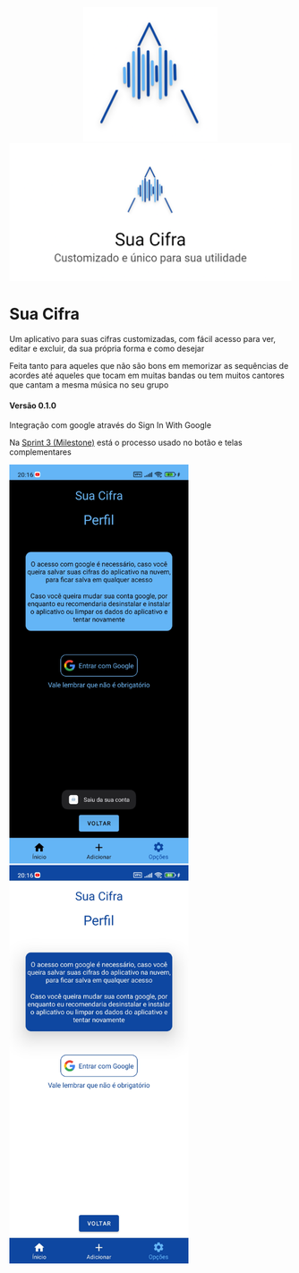 <div style="text-align: center;">
    <img src="/.github/play_store_512_light_mode.png" width="240" alt="Sua Cifra Logo"/>
    <img src="/.github/play_store_feature_graphic_light_mode.png" width="1024" alt="Sua Cifra Logo"/>
</div>

# Sua Cifra

Um aplicativo para suas cifras customizadas, com fácil acesso para ver, editar e excluir, da sua própria forma e como desejar

Feita tanto para aqueles que não são bons em memorizar as sequências de acordes até aqueles que tocam em muitas bandas ou tem muitos cantores que cantam a mesma música no seu grupo

#### Versão 0.1.0

Integração com google através do Sign In With Google

Na [Sprint 3 (Milestone)](https://github.com/VictorS8/SuaCifra/milestone/4) está o processo usado no botão e telas complementares



<img src="/.github/signInWithGoogleDark_br.com.suacifra.jpg" width="320" alt="Sign In With Google Screen with its button in dark mode"/>

<img src="/.github/signInWithGoogleLight_br.com.suacifra.jpg" width="320" alt="Sign In With Google Screen with its button in light mode"/>
